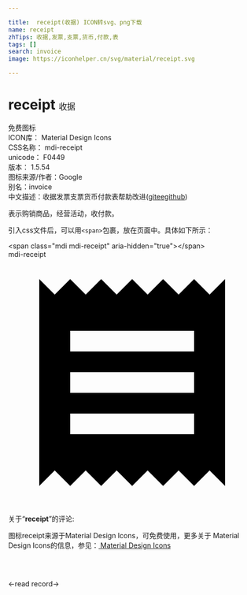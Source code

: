 ```yaml
---

title:  receipt(收据) ICON转svg、png下载
name: receipt
zhTips: 收据,发票,支票,货币,付款,表
tags: []
search: invoice
image: https://iconhelper.cn/svg/material/receipt.svg

---
```


# receipt  <small style="font-size: 60%;font-weight: 100">收据</small>


<div class="detail-page">
<p>
<span><span class="badge-success badge">免费图标</span> </span>
<br/>
<span>
ICON库：
<span class="badge-secondary badge">Material Design Icons</span> 
</span>
<br/>
<span>
CSS名称：
<span class="badge-secondary badge">mdi-receipt</span> 
</span>
<br/>
<span>
unicode：
<span class="badge-secondary badge">F0449</span> 
<copy-btn content='F0449' btn-title=""></copy-btn>
<copy-btn :content='String.fromCodePoint(parseInt("F0449", 16))' btn-title="复制U"></copy-btn>
</span>
<br/>
<span>
版本：
<span class="badge-secondary badge">1.5.54</span> 
</span>
<br/>
<span>图标来源/作者：<span class="badge-light badge">Google</span></span> 
<br/>
<span>别名：<span class="badge-light badge">invoice</span></span><br/><span class="zh-detail">中文描述：<span class="badge-primary badge">收据</span><span class="badge-primary badge">发票</span><span class="badge-primary badge">支票</span><span class="badge-primary badge">货币</span><span class="badge-primary badge">付款</span><span class="badge-primary badge">表</span><span class="help-link"><span>帮助改进</span>(<a href="https://gitee.com/liuwave/icon-helper/edit/master/json/material/receipt.json" target="_blank" rel="noopener noreferrer">gitee</a><a href="https://github.com/liuwave/icon-helper/edit/master/json/material/receipt.json" target="_blank" rel="noopener noreferrer">github</a></span>)</span><br/>
</p>
</div><div class="description description alert alert-light">表示购销商品，经营活动，收付款。</div>
<div class="alert alert-dark">
  <i class="mdi mdi-receipt mdi-48px"></i>
  <i class="mdi mdi-receipt mdi-36px"></i>
  <i class="mdi mdi-receipt mdi-24px"></i>
  <i class="mdi mdi-receipt mdi-18px"></i>
</div>
<div>
  <p>引入css文件后，可以用<code>&lt;span&gt;</code>包裹，放在页面中。具体如下所示：    
  </p>
  <div class="alert alert-primary" style="font-size: 14px">
    &lt;span class="mdi mdi-receipt" aria-hidden="true"&gt;&lt;/span&gt;
    <copy-btn content='<span class="mdi mdi-receipt" aria-hidden="true"></span>'></copy-btn>
  </div>
  <div class="alert alert-secondary">
    <i class="mdi mdi-receipt"
    style="font-size: 24px"
    aria-hidden="true"></i> mdi-receipt
    <copy-btn content="mdi-receipt" btn-title="复制图标名称"></copy-btn>
  </div>
</div>
<div id="svg" class="svg-wrap">
<svg xmlns="http://www.w3.org/2000/svg" viewBox="0 0 24 24"><path d="M3,22L4.5,20.5L6,22L7.5,20.5L9,22L10.5,20.5L12,22L13.5,20.5L15,22L16.5,20.5L18,22L19.5,20.5L21,22V2L19.5,3.5L18,2L16.5,3.5L15,2L13.5,3.5L12,2L10.5,3.5L9,2L7.5,3.5L6,2L4.5,3.5L3,2M18,9H6V7H18M18,13H6V11H18M18,17H6V15H18V17Z" /></svg>
</div>
<detail full-name='mdi-receipt'></detail>
<div class="icon-detail__container">
<p>关于“<b>receipt</b>”的评论:</p>
</div>
<Vssue title="关于“receipt”的评论" />    
<div><p>图标receipt来源于Material Design Icons，可免费使用，更多关于 Material Design Icons的信息，参见：<a target="_blank" href="https://iconhelper.cn/material.html"> Material Design Icons</a>
</p></div>

<div style="padding:2rem 0 " class="page-nav"><p class="inner"><span class="prev">←<router-link to="/icon/read.html">read</router-link></span> <span class="next"><router-link to="/icon/record.html">record</router-link>→</span></p></div>

